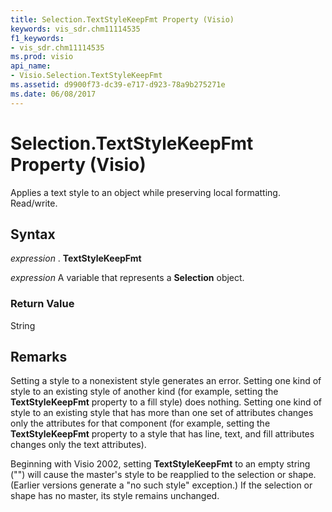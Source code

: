 ```yaml
---
title: Selection.TextStyleKeepFmt Property (Visio)
keywords: vis_sdr.chm11114535
f1_keywords:
- vis_sdr.chm11114535
ms.prod: visio
api_name:
- Visio.Selection.TextStyleKeepFmt
ms.assetid: d9900f73-dc39-e717-d923-78a9b275271e
ms.date: 06/08/2017
---
```



# Selection.TextStyleKeepFmt Property (Visio)

Applies a text style to an object while preserving local formatting. Read/write.


## Syntax

 _expression_ . **TextStyleKeepFmt**

 _expression_ A variable that represents a **Selection** object.


### Return Value

String


## Remarks

Setting a style to a nonexistent style generates an error. Setting one kind of style to an existing style of another kind (for example, setting the **TextStyleKeepFmt** property to a fill style) does nothing. Setting one kind of style to an existing style that has more than one set of attributes changes only the attributes for that component (for example, setting the **TextStyleKeepFmt** property to a style that has line, text, and fill attributes changes only the text attributes).

Beginning with Visio 2002, setting **TextStyleKeepFmt** to an empty string ("") will cause the master's style to be reapplied to the selection or shape. (Earlier versions generate a "no such style" exception.) If the selection or shape has no master, its style remains unchanged.


